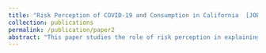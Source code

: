 ```yaml
---
title: "Risk Perception of COVID-19 and Consumption in California  [JOB MARKET PAPER]"
collection: publications
permalink: /publication/paper2
abstract: "This paper studies the role of risk perception in explaining consumption expenditure changes during the COVID-19 pandemic and the mechanism behind such a relationship. Under the framework of the two-stage instrumental variable (IV) analysis, I identify a causal relationship between consumer risk perception and spending by focusing on the period between April 1, 2020 to January 2, 2021, before the vaccine was publicly available in California. Specifically, I use the weekly growth rate of COVID-19 cases in New York as a source of exogenous variation in consumer risk perception in California. Two datasets are used for this purpose: (i) The University of Southern California (USC) Center for Economic and Social Research's Understanding Coronavirus in America Survey and (ii) The Opportunity Insights Economic Tracker. The results show that the growth rate of confirmed cases in New York is a strong instrument that has a positive and statistically significant effect on California residents' risk perception of death, infection, money loss, and job loss due to COVID-19. Moreover, I find a statistically significant causal relationship between risk perception and consumption expenditures. This effect is negative for major consumption categories, such as accommodation and food services, health care and social assistance, and sporting goods and hobbies. On the other hand, the effect is positive for grocery and food stores and arts, entertainment, and recreation. "
---
```


